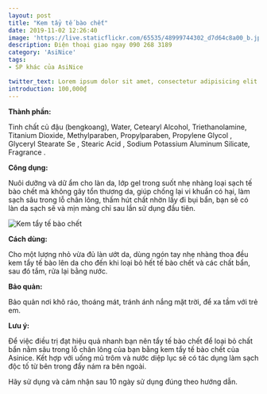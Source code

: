 ```yaml
---
layout: post
title: "Kem tẩy tế bào chết"
date: 2019-11-02 12:26:40
image: 'https://live.staticflickr.com/65535/48999744302_d7d64c8a00_b.jpg'
description: Điện thoại giao ngay 090 268 3189
category: 'AsiNice'
tags:
- SP khác của AsiNice

twitter_text: Lorem ipsum dolor sit amet, consectetur adipisicing elit.
introduction: 100,000₫
---
```


**Thành phần:**

Tinh chất củ đậu (bengkoang), Water, Cetearyl Alcohol, Triethanolamine, Titanium Dioxide, Methylparaben, Propylparaben, Propylene Glycol , Glyceryl Stearate Se , Stearic Acid , Sodium Potassium Aluminum Silicate, Fragrance .

**Công dụng:**

Nuôi dưỡng và dữ ẩm cho làn da, lớp gel trong suốt nhẹ nhàng loại sạch tế bào chết mà không gây tổn thương da, giúp chống lại vi khuẩn có hại, làm sạch sâu trong lỗ chân lông, thấm hút chất nhờn lấy đi bụi bẩn, bạn sẽ có làn da sạch sẽ và mịn màng chỉ sau lần sử dụng đầu tiên.

![Kem tẩy tế bào chết](https://live.staticflickr.com/65535/48999542396_db82ba61b3_b.jpg "Kem tẩy tế bào chết")

**Cách dùng:**

Cho một lượng nhỏ vừa đủ làn ướt da, dùng ngón tay nhẹ nhàng thoa đều kem tẩy tế bào lên da cho đến khi loại bỏ hết tế bào chết và các chất bẩn, sau đó tắm, rửa lại bằng nước.

**Bảo quản:**

Bảo quản nơi khô ráo, thoáng mát, tránh ánh nắng mặt trời, để xa tầm với trẻ em.

**Lưu ý:**

Để việc điều trị đạt hiệu quả nhanh bạn nên tẩy tế bào chết để loại bỏ chất bẩn nằm sâu trong lỗ chân lông của bạn bằng kem tẩy tế bào chết của Asinice. Kết hợp với uống mủ trôm và nước diệp lục sẽ có tác dụng làm sạch độc tố từ bên trong đẩy nám ra bên ngoài.

Hãy sử dụng và cảm nhận sau 10 ngày sử dụng đúng theo hướng dẫn.